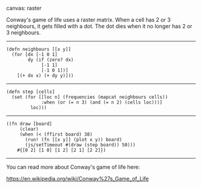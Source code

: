 canvas: raster

Conway's game of life uses a raster matrix.
When a cell has 2 or 3 neighbours, it gets filled with a dot.
The dot dies when it no longer has 2 or 3 neighbours.


---

    (defn neighbours [[x y]]
      (for [dx [-1 0 1]
            dy (if (zero? dx)
                 [-1 1]
                 [-1 0 1])]
        [(+ dx x) (+ dy y)]))

---
    
    (defn step [cells]
      (set (for [[loc n] (frequencies (mapcat neighbours cells))
                 :when (or (= n 3) (and (= n 2) (cells loc)))]
             loc)))

---
 
    ((fn draw [board]
         (clear)
         (when (< (ffirst board) 38)
           (run! (fn [[x y]] (plot x y)) board)
           (js/setTimeout #(draw (step board)) 50)))
        #{[0 2] [1 0] [1 2] [2 1] [2 2]})

---

You can read more about Conway's game of life here:

https://en.wikipedia.org/wiki/Conway%27s_Game_of_Life